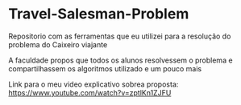 # Travel-Salesman-Problem
Repositorio com as ferramentas que eu utilizei para a resolução do problema do Caixeiro viajante

A faculdade propos que todos os alunos resolvessem o problema e compartilhassem os algoritmos utilizado e um pouco mais

Link para o meu video explicativo sobrea  proposta: https://www.youtube.com/watch?v=zptlKn1ZJFU
